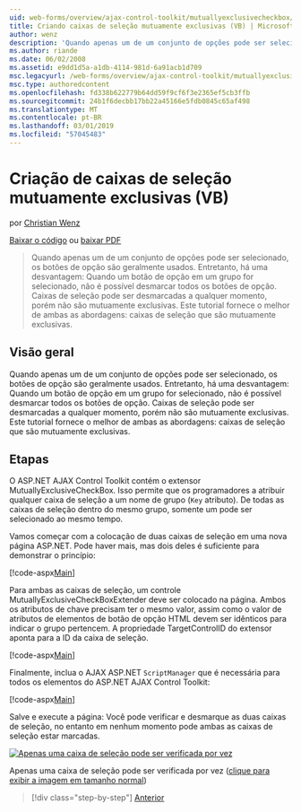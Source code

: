 ```yaml
---
uid: web-forms/overview/ajax-control-toolkit/mutuallyexclusivecheckbox/creating-mutually-exclusive-checkboxes-vb
title: Criando caixas de seleção mutuamente exclusivas (VB) | Microsoft Docs
author: wenz
description: 'Quando apenas um de um conjunto de opções pode ser selecionado, os botões de opção são geralmente usados. Entretanto, há uma desvantagem: Uma vez um botão de opção em um grupo é selecionado,...'
ms.author: riande
ms.date: 06/02/2008
ms.assetid: e9dd1d5a-a1db-4114-981d-6a91acb1d709
msc.legacyurl: /web-forms/overview/ajax-control-toolkit/mutuallyexclusivecheckbox/creating-mutually-exclusive-checkboxes-vb
msc.type: authoredcontent
ms.openlocfilehash: fd338b622779b64dd59f9cf6f3e2365ef5cb3ffb
ms.sourcegitcommit: 24b1f6decbb17bb22a45166e5fdb0845c65af498
ms.translationtype: MT
ms.contentlocale: pt-BR
ms.lasthandoff: 03/01/2019
ms.locfileid: "57045483"
---
```

<a name="creating-mutually-exclusive-checkboxes-vb"></a>Criação de caixas de seleção mutuamente exclusivas (VB)
====================
por [Christian Wenz](https://github.com/wenz)

[Baixar o código](http://download.microsoft.com/download/9/3/f/93f8daea-bebd-4821-833b-95205389c7d0/MutuallyExclusiveCheckBox0.vb.zip) ou [baixar PDF](http://download.microsoft.com/download/b/6/a/b6ae89ee-df69-4c87-9bfb-ad1eb2b23373/mutuallyexclusivecheckbox0VB.pdf)

> Quando apenas um de um conjunto de opções pode ser selecionado, os botões de opção são geralmente usados. Entretanto, há uma desvantagem: Quando um botão de opção em um grupo for selecionado, não é possível desmarcar todos os botões de opção. Caixas de seleção pode ser desmarcadas a qualquer momento, porém não são mutuamente exclusivas. Este tutorial fornece o melhor de ambas as abordagens: caixas de seleção que são mutuamente exclusivas.


## <a name="overview"></a>Visão geral

Quando apenas um de um conjunto de opções pode ser selecionado, os botões de opção são geralmente usados. Entretanto, há uma desvantagem: Quando um botão de opção em um grupo for selecionado, não é possível desmarcar todos os botões de opção. Caixas de seleção pode ser desmarcadas a qualquer momento, porém não são mutuamente exclusivas. Este tutorial fornece o melhor de ambas as abordagens: caixas de seleção que são mutuamente exclusivas.

## <a name="steps"></a>Etapas

O ASP.NET AJAX Control Toolkit contém o extensor MutuallyExclusiveCheckBox. Isso permite que os programadores a atribuir qualquer caixa de seleção a um nome de grupo (`Key` atributo). De todas as caixas de seleção dentro do mesmo grupo, somente um pode ser selecionado ao mesmo tempo.

Vamos começar com a colocação de duas caixas de seleção em uma nova página ASP.NET. Pode haver mais, mas dois deles é suficiente para demonstrar o princípio:

[!code-aspx[Main](creating-mutually-exclusive-checkboxes-vb/samples/sample1.aspx)]

Para ambas as caixas de seleção, um controle MutuallyExclusiveCheckBoxExtender deve ser colocado na página. Ambos os atributos de chave precisam ter o mesmo valor, assim como o valor de atributos de elementos de botão de opção HTML devem ser idênticos para indicar o grupo pertencem. A propriedade TargetControlID do extensor aponta para a ID da caixa de seleção.

[!code-aspx[Main](creating-mutually-exclusive-checkboxes-vb/samples/sample2.aspx)]

Finalmente, inclua o AJAX ASP.NET `ScriptManager` que é necessária para todos os elementos do ASP.NET AJAX Control Toolkit:

[!code-aspx[Main](creating-mutually-exclusive-checkboxes-vb/samples/sample3.aspx)]

Salve e execute a página: Você pode verificar e desmarque as duas caixas de seleção, no entanto em nenhum momento pode ambas as caixas de seleção estar marcadas.


[![Apenas uma caixa de seleção pode ser verificada por vez](creating-mutually-exclusive-checkboxes-vb/_static/image2.png)](creating-mutually-exclusive-checkboxes-vb/_static/image1.png)

Apenas uma caixa de seleção pode ser verificada por vez ([clique para exibir a imagem em tamanho normal](creating-mutually-exclusive-checkboxes-vb/_static/image3.png))

> [!div class="step-by-step"]
> [Anterior](creating-mutually-exclusive-checkboxes-cs.md)
